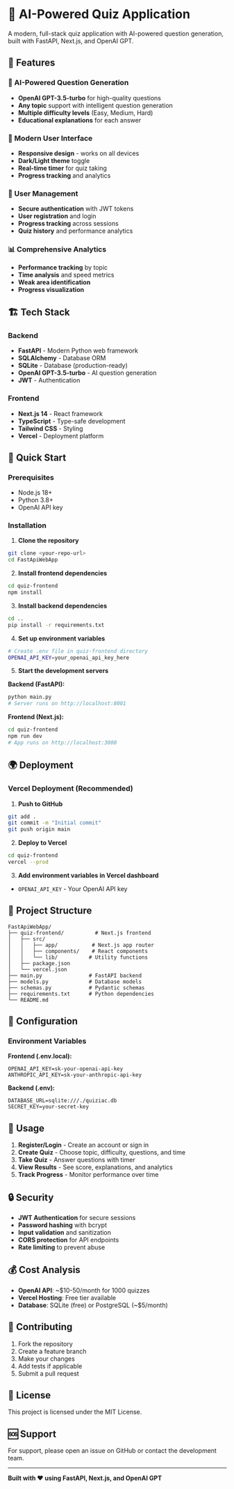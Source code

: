 # 🎯 AI-Powered Quiz Application

A modern, full-stack quiz application with AI-powered question generation, built with FastAPI, Next.js, and OpenAI GPT.

## 🌟 Features

### 🤖 AI-Powered Question Generation
- **OpenAI GPT-3.5-turbo** for high-quality questions
- **Any topic** support with intelligent question generation
- **Multiple difficulty levels** (Easy, Medium, Hard)
- **Educational explanations** for each answer

### 🎨 Modern User Interface
- **Responsive design** - works on all devices
- **Dark/Light theme** toggle
- **Real-time timer** for quiz taking
- **Progress tracking** and analytics

### 🔐 User Management
- **Secure authentication** with JWT tokens
- **User registration** and login
- **Progress tracking** across sessions
- **Quiz history** and performance analytics

### 📊 Comprehensive Analytics
- **Performance tracking** by topic
- **Time analysis** and speed metrics
- **Weak area identification**
- **Progress visualization**

## 🏗️ Tech Stack

### Backend
- **FastAPI** - Modern Python web framework
- **SQLAlchemy** - Database ORM
- **SQLite** - Database (production-ready)
- **OpenAI GPT-3.5-turbo** - AI question generation
- **JWT** - Authentication

### Frontend
- **Next.js 14** - React framework
- **TypeScript** - Type-safe development
- **Tailwind CSS** - Styling
- **Vercel** - Deployment platform

## 🚀 Quick Start

### Prerequisites
- Node.js 18+ 
- Python 3.8+
- OpenAI API key

### Installation

1. **Clone the repository**
```bash
git clone <your-repo-url>
cd FastApiWebApp
```

2. **Install frontend dependencies**
```bash
cd quiz-frontend
npm install
```

3. **Install backend dependencies**
```bash
cd ..
pip install -r requirements.txt
```

4. **Set up environment variables**
```bash
# Create .env file in quiz-frontend directory
OPENAI_API_KEY=your_openai_api_key_here
```

5. **Start the development servers**

**Backend (FastAPI):**
```bash
python main.py
# Server runs on http://localhost:8001
```

**Frontend (Next.js):**
```bash
cd quiz-frontend
npm run dev
# App runs on http://localhost:3000
```

## 🌍 Deployment

### Vercel Deployment (Recommended)

1. **Push to GitHub**
```bash
git add .
git commit -m "Initial commit"
git push origin main
```

2. **Deploy to Vercel**
```bash
cd quiz-frontend
vercel --prod
```

3. **Add environment variables in Vercel dashboard**
- `OPENAI_API_KEY` - Your OpenAI API key

## 📁 Project Structure

```
FastApiWebApp/
├── quiz-frontend/          # Next.js frontend
│   ├── src/
│   │   ├── app/           # Next.js app router
│   │   ├── components/    # React components
│   │   └── lib/          # Utility functions
│   ├── package.json
│   └── vercel.json
├── main.py               # FastAPI backend
├── models.py             # Database models
├── schemas.py            # Pydantic schemas
├── requirements.txt      # Python dependencies
└── README.md
```

## 🔧 Configuration

### Environment Variables

**Frontend (.env.local):**
```env
OPENAI_API_KEY=sk-your-openai-api-key
ANTHROPIC_API_KEY=sk-your-anthropic-api-key
```

**Backend (.env):**
```env
DATABASE_URL=sqlite:///./quiziac.db
SECRET_KEY=your-secret-key
```

## 🎯 Usage

1. **Register/Login** - Create an account or sign in
2. **Create Quiz** - Choose topic, difficulty, questions, and time
3. **Take Quiz** - Answer questions with timer
4. **View Results** - See score, explanations, and analytics
5. **Track Progress** - Monitor performance over time

## 🔒 Security

- **JWT Authentication** for secure sessions
- **Password hashing** with bcrypt
- **Input validation** and sanitization
- **CORS protection** for API endpoints
- **Rate limiting** to prevent abuse

## 💰 Cost Analysis

- **OpenAI API**: ~$10-50/month for 1000 quizzes
- **Vercel Hosting**: Free tier available
- **Database**: SQLite (free) or PostgreSQL (~$5/month)

## 🤝 Contributing

1. Fork the repository
2. Create a feature branch
3. Make your changes
4. Add tests if applicable
5. Submit a pull request

## 📄 License

This project is licensed under the MIT License.

## 🆘 Support

For support, please open an issue on GitHub or contact the development team.

---

**Built with ❤️ using FastAPI, Next.js, and OpenAI GPT** 